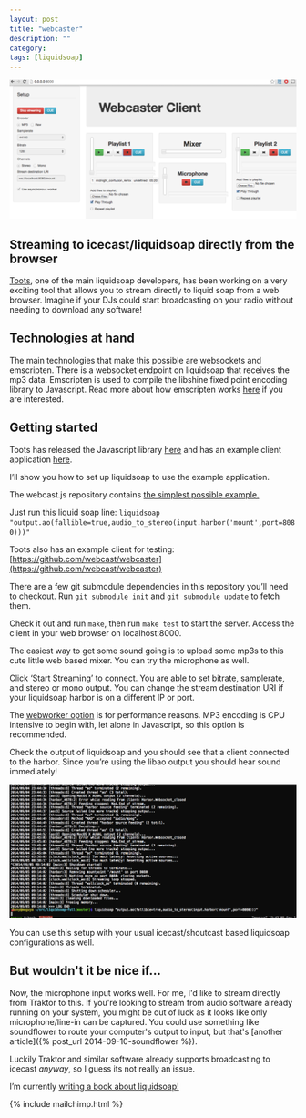 ```yaml
---
layout: post
title: "webcaster"
description: ""
category:
tags: [liquidsoap]
---
```

![My helpful screenshot](/assets/images/webcaster_screenshot.png)

## Streaming to icecast/liquidsoap directly from the browser

[Toots](https://github.com/toots), one of the main liquidsoap developers, has been working on a very exciting tool that allows you to stream directly to liquid soap from a web browser. Imagine if your DJs could start broadcasting on your radio without needing to download any software!

## Technologies at hand

The main technologies that make this possible are websockets and emscripten.
There is a websocket endpoint on liquidsoap that receives the mp3 data.
Emscripten is used to compile the libshine fixed point encoding library to
Javascript. Read more about how emscripten works
[here](https://github.com/kripken/emscripten) if you are interested.

## Getting started

Toots has released the Javascript library
[here](https://github.com/webcast/webcast.js) and has an example client
application [here](https://github.com/webcast/webcaster).

I’ll show you how to set up liquidsoap to use the example application.

The webcast.js repository contains [the simplest possible example.](https://github.com/webcast/webcast.js)

Just run this liquid soap line:
`liquidsoap "output.ao(fallible=true,audio_to_stereo(input.harbor('mount',port=8080)))"`

Toots also has an example client for testing:
[https://github.com/webcast/webcaster](https://github.com/webcast/webcaster)

There are a few git submodule dependencies in this repository you’ll need to checkout. Run `git submodule init` and `git submodule update` to fetch them.

Check it out and run `make`, then run `make test` to start the server. Access the client in your web browser on localhost:8000.

The easiest way to get some sound going is to upload some mp3s to this cute little web based mixer.  You can try the microphone as well.

Click ‘Start Streaming’ to connect. You are able to set bitrate, samplerate, and
stereo or mono output. You can change the stream destination URI if your
liquidsoap harbor is on a different IP or port.

The [webworker option](http://www.html5rocks.com/en/tutorials/workers/basics/)
is for performance reasons. MP3 encoding is CPU intensive to begin with, let
alone in Javascript, so this option is recommended.

Check the output of liquidsoap and you should see that a client connected to the harbor. Since you’re using the libao output you should hear sound immediately!

![gif action](/assets/images/webcaster.gif)

You can use this setup with your usual icecast/shoutcast based liquidsoap configurations as well.

## But wouldn't it be nice if...

Now, the microphone input works well. For me, I'd like to stream directly from
Traktor to this. If you're looking to stream from audio software already running
on your system, you might be out of luck as it looks like only
microphone/line-in can be captured. You could use something like soundflower to
route your computer's output to input, but that's [another article]({% post_url 2014-09-10-soundflower %}).

Luckily Traktor and similar software already supports broadcasting to icecast _anyway_, so I guess its not really an issue.

I’m currently [writing a book about liquidsoap!](https://leanpub.com/modernonlineradiowithliquidsoap)

{% include mailchimp.html %}
